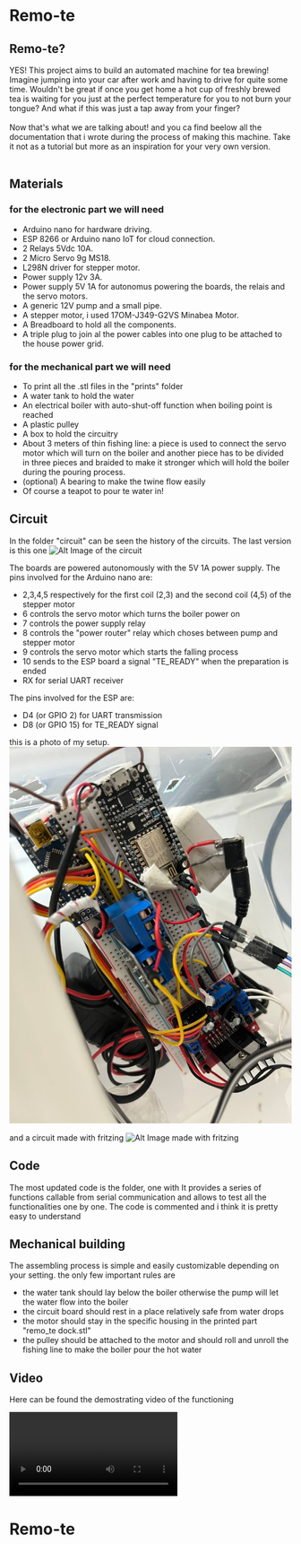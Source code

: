 # Remo-te


## Remo-te?
YES! This project aims to build an automated machine for tea brewing!<br>
Imagine jumping into your car after work and having to drive for quite some time. Wouldn't be great if once you get home a hot cup of freshly brewed tea is waiting for you just at the perfect temperature for you to not burn your tongue? And what if this was just a tap away from your finger?
<br>
<br>
Now that's what we are talking about! and you ca find beelow all the documentation that i wrote during the process of making this machine. Take it not as a tutorial but more as an inspiration for your very own version.<br>
<br>

## Materials
### for the electronic part we will need
- Arduino nano for hardware driving.
- ESP 8266 or Arduino nano IoT for cloud connection.
- 2 Relays 5Vdc 10A.
- 2 Micro Servo 9g MS18.
- L298N driver for stepper motor.
- Power supply 12v 3A.
- Power supply 5V 1A for autonomus powering the boards, the relais and the servo motors.
- A generic 12V pump and a small pipe.
- A stepper motor, i used 17OM-J349-G2VS Minabea Motor.
- A Breadboard to hold all the components.
- A triple plug to join al the power cables into one plug to be attached to the house power grid.

  
### for the mechanical part we will need
- To print all the .stl files in the "prints" folder
- A water tank to hold the water
- An electrical boiler with auto-shut-off function when boiling point is reached
- A plastic pulley
- A box to hold the circuitry
- About 3 meters of thin fishing line: a piece is used to connect the servo motor which will turn on the boiler and another piece has to be divided in three pieces and braided to make it stronger which will hold the boiler during the pouring process.
- (optional) A bearing to make the twine flow easily
- Of course a teapot to pour te water in!

## Circuit
In the folder "circuit" can be seen the history of the circuits. The last version is this one
![Alt Image of the circuit](circuit_history/circuit_Remo_te_v12_esp_nano_color)


The boards are powered autonomously with the 5V 1A power supply.
The pins involved for the Arduino nano are:
- 2,3,4,5 respectively for the first coil (2,3) and the second coil (4,5) of the stepper motor
- 6 controls the servo motor which turns the boiler power on
- 7 controls the power supply relay
- 8 controls the "power router" relay which choses between pump and stepper motor 
- 9 controls the servo motor which starts the falling process
- 10 sends to the ESP board a signal "TE_READY" when the preparation is ended
- RX for serial UART receiver

The pins involved for the ESP are:
- D4 (or GPIO 2) for UART transmission
- D8 (or GPIO 15) for TE_READY signal

this is a photo of my setup.
![Alt Photo of the circuit](photos/circuit.jpg)

and a circuit made with fritzing
![Alt Image made with fritzing]()

## Code
The most updated code is the folder, one with 
It provides a series of functions callable from serial communication and allows to test all the functionalities one by one. The code is commented and i think it is pretty easy to understand


## Mechanical building
The assembling process is simple and easily customizable depending on your setting. the only few important rules are 
- the water tank should lay below the boiler otherwise the pump will let the water flow into the boiler
- the circuit board should rest in a place relatively safe from water drops
- the motor should stay in the specific housing in the printed part "remo_te dock.stl"
- the pulley should be attached to the motor and should roll and unroll the fishing line to make the boiler pour the hot water



## Video
Here can be found the demostrating video of the functioning

![Alt Image made with fritzing](photos/video_version_3.mp4)



# Remo-te

